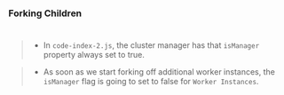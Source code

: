 ### Forking Children
#

> - In `code-index-2.js`, the cluster manager has that `isManager` property
    always set to true.

> - As soon as we start forking off additional worker instances, the `isManager`
    flag is going to set to false for `Worker Instances`.
